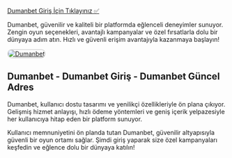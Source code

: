 <a href="http://www.redly.vip/3A5tsFl">Dumanbet Giriş İçin Tıklayınız ✅</a>

<p>Dumanbet, güvenilir ve kaliteli bir platformda eğlenceli deneyimler sunuyor. Zengin oyun seçenekleri, avantajlı kampanyalar ve özel fırsatlarla dolu bir dünyaya adım atın. Hızlı ve güvenli erişim avantajıyla kazanmaya başlayın!</p>

<a href="http://www.redly.vip/3A5tsFl" title="Dumanbet">
  <img src="https://i.ibb.co/MkY55wf/photo-2025-01-15-16-52-46.jpg" alt="Dumanbet" style="max-width: 100%; border: 2px solid #ddd; border-radius: 10px;">
</a>

<h2>Dumanbet - Dumanbet Giriş - Dumanbet Güncel Adres</h2>

<p>Dumanbet, kullanıcı dostu tasarımı ve yenilikçi özellikleriyle ön plana çıkıyor. Gelişmiş hizmet anlayışı, hızlı ödeme yöntemleri ve geniş içerik yelpazesiyle her kullanıcıya hitap eden bir platform sunuyor.</p>

<p>Kullanıcı memnuniyetini ön planda tutan Dumanbet, güvenilir altyapısıyla güvenli bir oyun ortamı sağlar. Şimdi giriş yaparak size özel kampanyaları keşfedin ve eğlence dolu bir dünyaya katılın!</p>
